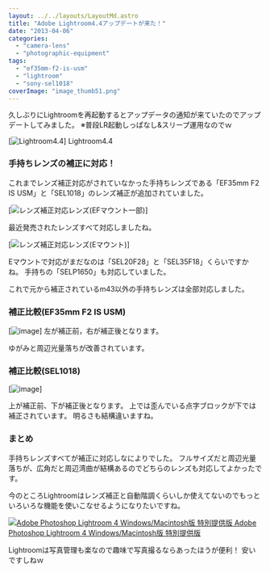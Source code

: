 ```yaml
---
layout: ../../layouts/LayoutMd.astro
title: "Adobe Lightroom4.4アップデートが来た！"
date: "2013-04-06"
categories: 
  - "camera-lens"
  - "photographic-equipment"
tags: 
  - "ef35mm-f2-is-usm"
  - "lightroom"
  - "sony-sel1018"
coverImage: "image_thumb51.png"
---
```


久しぶりにLightroomを再起動するとアップデータの通知が来ていたのでアップデートしてみました。 ※普段LR起動しっぱなし&スリープ運用なのでｗ

[![Lightroom4.4](/archive/images/image_thumb5.png "Lightroom4.4")] Lightroom4.4

### 手持ちレンズの補正に対応！

これまでレンズ補正対応がされていなかった手持ちレンズである「EF35mm F2 IS USM」と「SEL1018」のレンズ補正が追加されていました。

[![レンズ補正対応レンズ(EFマウント一部)](/archive/images/image_thumb6.png "レンズ補正対応レンズ(EFマウント一部)")]

最近発売されたレンズすべて対応しましたね。

[![レンズ補正対応レンズ(Eマウント)](/archive/images/image_thumb7.png "レンズ補正対応レンズ(Eマウント)")]

Eマウントで対応がまだなのは「SEL20F28」と「SEL35F18」くらいですかね。 手持ちの「SELP1650」も対応していました。

これで元から補正されているm43以外の手持ちレンズは全部対応しました。

### 補正比較(EF35mm F2 IS USM)

[![image](/archive/images/image_thumb8.png "image")] 左が補正前，右が補正後となります。

ゆがみと周辺光量落ちが改善されています。

### 補正比較(SEL1018)

[![image](/archive/images/image_thumb10.png "image")]

上が補正前、下が補正後となります。 上では歪んでいる点字ブロックが下では補正されています。 明るさも結構違いますね。

### まとめ

手持ちレンズすべてが補正に対応しなによりでした。 フルサイズだと周辺光量落ちが、広角だと周辺湾曲が結構あるのでどちらのレンズも対応してよかったです。

今のところLightroomはレンズ補正と自動階調くらいしか使えてないのでもっといろいろな機能を使いこなせるようになりたいですね。

 [![Adobe Photoshop Lightroom 4 Windows/Macintosh版 特別提供版](/archive/images/51QMvYSTH7L._SL160_.jpg) Adobe Photoshop Lightroom 4 Windows/Macintosh版 特別提供版](https://www.amazon.co.jp/exec/obidos/ASIN/B007E921HU/mizuka123-22/ref=nosim)

Lightroomは写真管理も楽なので趣味で写真撮るならあったほうが便利！ 安いですしねｗ
